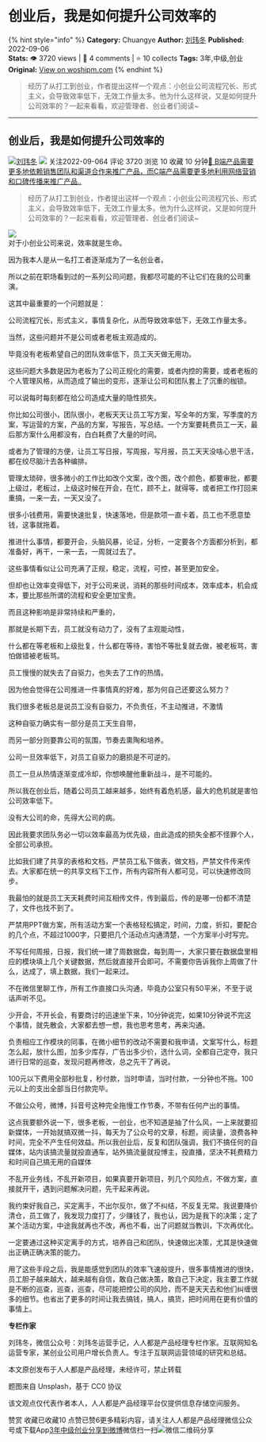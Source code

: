# 创业后，我是如何提升公司效率的
{% hint style="info" %}
**Category:** Chuangye
**Author:** [刘玮冬](https://www.woshipm.com/u/55434)
**Published:** 2022-09-06  
**Stats:** 👁️ 3720 views | 💬 4 comments | ⭐ 10 collects
**Tags:** 3年,中级,创业
**Original:** [View on woshipm.com](https://www.woshipm.com/chuangye/5591705.html)
{% endhint %}
> 经历了从打工到创业，作者提出这样一个观点：小创业公司流程冗长、形式主义，会导致效率低下，无效工作量太多。他为什么这样说，又是如何提升公司效率的？一起来看看，欢迎管理者、创业者们阅读~

---

## 创业后，我是如何提升公司效率的

[![](https://image.woshipm.com/wp-files/2015/10/66662.jpg!/both/72x72)](https://www.woshipm.com/u/55434)[刘玮冬](https://www.woshipm.com/u/55434) ![](https://static.woshipm.com/tag/1121_1@2x.png) 关注2022-09-064 评论 3720 浏览 10 收藏 10 分钟[🔗 B端产品需要更多地依赖销售团队和渠道合作来推广产品，而C端产品需要更多地利用网络营销和口碑传播来推广产品..](https://ke.qidianla.com/courses/bcpm)

> 经历了从打工到创业，作者提出这样一个观点：小创业公司流程冗长、形式主义，会导致效率低下，无效工作量太多。他为什么这样说，又是如何提升公司效率的？一起来看看，欢迎管理者、创业者们阅读~

![](https://image.woshipm.com/wp-files/2022/09/yJJaL2pDoPP1SSPmQs89.jpg)  
对于小创业公司来说，效率就是生命。

因为我本人是从一名打工者逐渐成为了一名创业者。

所以之前在职场看到过的一系列公司问题，我都尽可能的不让它们在我的公司重演。

这其中最重要的一个问题就是：

公司流程冗长，形式主义，事情复杂化，从而导致效率低下，无效工作量太多。

当然，这些问题并不是公司或者老板主观造成的。

毕竟没有老板希望自己的团队效率低下，员工天天做无用功。

这些问题大多数是因为老板为了公司正规化的需要，或者内控的需要，或者老板的个人管理风格，从而造成了输出的变形，逐渐让公司和团队套上了沉重的枷锁。

可以说每时每刻都在给公司造成大量的隐性损失。

你比如公司很小，团队很小，老板天天让员工写方案，写全年的方案，写季度的方案，写运营的方案，产品的方案，写报告，写总结。一个方案要耗费员工一天，最后那方案什么用都没有，白白耗费了大量的时间。

或者为了管理的方便，让员工写日报，写周报，写月报，员工天天没啥心思干活，都在绞尽脑汁去各种编排。

管理太琐碎，很多微小的工作比如改个文案，改个图，改个颜色，都要审批，都要上级过，老板过，上级这时候在开会，在忙，顾不上，就得等，或者把工作打回来重搞，一来一去，一天又没了。

很多小钱费用，需要快速批复，快速落地，但是款项一直卡着，员工也不愿意垫钱，这事就拖着。

推进什么事情，都要开会，头脑风暴，论证，分析，一定要各个方面都分析到，都准备好，再干，一来一去，一周就过去了。

这些事情看似让公司充满了正规，稳定，流程，可控，甚至更加安全。

但却也让效率变得低下，对于公司来说，消耗的那些时间成本，效率成本，机会成本，要比那些所谓的流程和安全更加宝贵。

而且这种影响是非常持续和严重的，

那就是长期下去，员工就没有动力了，没有了主观能动性，

什么都在等老板和上级批复，什么都在等待，害怕不等批复就去做，被老板骂，害怕做错被老板骂。

员工慢慢的就失去了自驱力，也失去了工作的热情。

因为他会觉得在公司推进一件事情真的好难，那为何自己还要这么努力？

我们很多老板总是说员工没有自驱力，不负责任，不主动推进，不激情

这种自驱力确实有一部分是员工天生自带，

而另一部分则要靠公司的氛围，节奏去熏陶和培养。

公司一旦效率低下，对员工自驱力的磨损是不可逆的。

员工一旦从热情逐渐变成冷却，你想唤醒他重新战斗，是不可能的。

所以我在创业后，随着公司员工越来越多，始终有着危机感，最大的危机就是害怕公司效率低下。

没有大公司的命，先得大公司的病。

因此我要求团队务必一切以效率最高为优先级，由此造成的损失全都不怪罪个人，全部公司承担。

比如我们建了共享的表格和文档，严禁员工私下做表，做文档，严禁文件传来传去。大家都在统一的共享文档下工作，所有内容所有人都可见，可以快速修改同步。

我最怕的就是员工天天耗费时间互相传文件，传到最后，传的是哪一份都不清楚了，文件也找不到了。

严禁用PPT做方案，所有活动方案一个表格轻松搞定，时间，力度，折扣，要配合的几个点，不超过1000字，只要把几个活动点沟通清楚，一个方案半小时写完。

不写任何周报，日报，我们统一建了周数据盘，每到周一，大家只要在数据盘里相应的模块填上几个关键数据，然后就直接开会即可。不需要你告诉我你上周做了什么，达成了，填上数据，我们一起来过。

不在微信里聊工作，所有工作直接口头沟通，毕竟办公室只有50平米，不至于说话声听不见。

少开会，不开长会，有要商讨的迅速坐下来，10分钟说完，如果10分钟说不完这个事情，就先散会，大家都去想一想，我也思考思考，再来沟通。

负责相应工作模块的同事，在微小细节的改动不需要和我申请，文案写什么，标题怎么起，放什么图，加多少库存，广告出多少价，选什么词，全都自己定夺，我只进行日常的巡查，发现问题再修改，总之先干了再说。

100元以下费用全部秒批复，秒付款，当时申请，当时付款，一分钟也不拖。100元以上的支出全部当日付款完毕。

不做公众号，微博，抖音号这种完全拖慢工作节奏，不带有任何产出的事情。

这点我要额外说一下，很多老板，一创业，也不知道是抽了什么风，一上来就要招新媒体，一开始就搞双微一抖，每天为了公众号的文章，标题，阅读量，浪费各种时间，完全不产生任何效益。所以我创业后，反复和团队强调，我们不搞任何的自媒体，站内该搞流量就投直通车，站外搞流量就投博主，投直播，坚决不耗费精力和时间自己搞无用的自媒体

不乱开业务线，不乱开新项目，如果真要开新项目，列几个风险点，不做方案，直接就开干，遇到问题解决问题，先干起来再说。

我约束好我自己，买定离手，不出尔反尔，做了不纠结，不反复无常。我说要降价清仓，员工做了，我发现力度打了，少赚钱了，我也认，因为是我下的决策；定了某个活动方案，中途我就再也不改，再也不看，出了问题就当教训，下次再优化。

一定要通过这种买定离手的方式，培养自己和团队，快速做出决策，尤其是快速做出正确正确决策的能力。

用了这些手段之后，我是能感觉到团队的效率飞速般提升，很多事情推进的很快，员工胆子越来越大，越来越有自信，敢自己做决策，敢自己下决定，我主要工作就是不断的巡查，巡查，巡查，尽可能把控公司的风险，而不是天天去和他们纠缠很多的细节。也省出了更多的时间让我去搞钱，搞人，搞货，把时间用在更有价值的事情上。

**专栏作家**

刘玮冬，微信公众号：刘玮冬运营手记，人人都是产品经理专栏作家。互联网知名运营专家，某创业公司用户增长负责人。专注于互联网运营领域的研究和总结。

本文原创发布于人人都是产品经理，未经许可，禁止转载

题图来自 Unsplash，基于 CC0 协议

该文观点仅代表作者本人，人人都是产品经理平台仅提供信息存储空间服务。

赞赏 收藏已收藏10 点赞已赞6更多精彩内容，请关注人人都是产品经理微信公众号或下载App[3年](https://www.woshipm.com/tag/3%e5%b9%b4)[中级](https://www.woshipm.com/tag/%e4%b8%ad%e7%ba%a7)[创业](https://www.woshipm.com/tag/venture)[分享到微博](https://service.weibo.com/share/share.php?appkey=2775287854&title=创业后，我是如何提升公司效率的&url=https://www.woshipm.com/chuangye/5591705.html&pic=https://image.woshipm.com/wp-files/2022/09/yJJaL2pDoPP1SSPmQs89.jpg)微信扫一扫![微信二维码](https://api.pwmqr.com/qrcode/create/?url=https://www.woshipm.com/chuangye/5591705.html)分享
